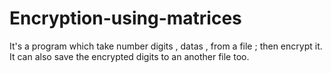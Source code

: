# Encryption-using-matrices
It's a program which take number digits , datas , from a file ; then encrypt it. It can also save the encrypted digits to an another file too.
